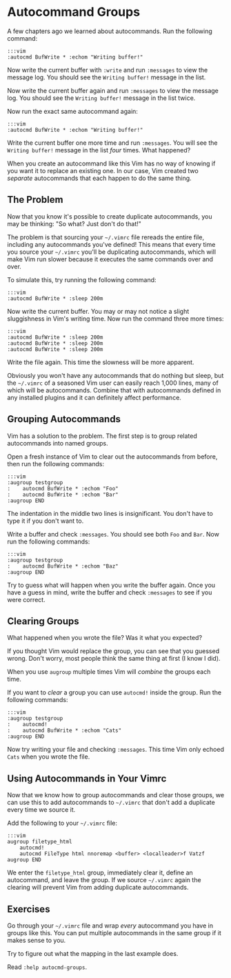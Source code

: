 Autocommand Groups
==================

A few chapters ago we learned about autocommands.  Run the following command:

    :::vim
    :autocmd BufWrite * :echom "Writing buffer!"

Now write the current buffer with `:write` and run `:messages` to view the
message log.  You should see the `Writing buffer!` message in the list.

Now write the current buffer again and run `:messages` to view the message log.
You should see the `Writing buffer!` message in the list twice.

Now run the exact same autocommand again:

    :::vim
    :autocmd BufWrite * :echom "Writing buffer!"

Write the current buffer one more time and run `:messages`.  You will see the
`Writing buffer!` message in the list *four* times.  What happened?

When you create an autocommand like this Vim has no way of knowing if you want
it to replace an existing one.  In our case, Vim created two *separate*
autocommands that each happen to do the same thing.

The Problem
-----------

Now that you know it's possible to create duplicate autocommands, you may be
thinking: "So what?  Just don't do that!"

The problem is that sourcing your `~/.vimrc` file rereads the entire file,
including any autocommands you've defined!  This means that every time you
source your `~/.vimrc` you'll be duplicating autocommands, which will make Vim
run slower because it executes the same commands over and over.

To simulate this, try running the following command:

    :::vim
    :autocmd BufWrite * :sleep 200m

Now write the current buffer.  You may or may not notice a slight sluggishness
in Vim's writing time.  Now run the command three more times:

    :::vim
    :autocmd BufWrite * :sleep 200m
    :autocmd BufWrite * :sleep 200m
    :autocmd BufWrite * :sleep 200m

Write the file again.  This time the slowness will be more apparent.

Obviously you won't have any autocommands that do nothing but sleep, but the
`~/.vimrc` of a seasoned Vim user can easily reach 1,000 lines, many of which will
be autocommands.  Combine that with autocommands defined in any installed
plugins and it can definitely affect performance.

Grouping Autocommands
---------------------

Vim has a solution to the problem.  The first step is to group related
autocommands into named groups. 

Open a fresh instance of Vim to clear out the autocommands from before, then run
the following commands:

    :::vim
    :augroup testgroup
    :    autocmd BufWrite * :echom "Foo"
    :    autocmd BufWrite * :echom "Bar"
    :augroup END

The indentation in the middle two lines is insignificant.  You don't have to
type it if you don't want to.

Write a buffer and check `:messages`.  You should see both `Foo` and `Bar`.  Now
run the following commands:

    :::vim
    :augroup testgroup
    :    autocmd BufWrite * :echom "Baz"
    :augroup END

Try to guess what will happen when you write the buffer again.  Once you have
a guess in mind, write the buffer and check `:messages` to see if you were
correct.

Clearing Groups
---------------

What happened when you wrote the file?  Was it what you expected?

If you thought Vim would replace the group, you can see that you guessed
wrong.  Don't worry, most people think the same thing at first (I know I did).

When you use `augroup` multiple times Vim will *combine* the groups each time.

If you want to *clear* a group you can use `autocmd!` inside the group.  Run the
following commands:

    :::vim
    :augroup testgroup
    :    autocmd!
    :    autocmd BufWrite * :echom "Cats"
    :augroup END

Now try writing your file and checking `:messages`.  This time Vim only echoed
`Cats` when you wrote the file.

Using Autocommands in Your Vimrc
--------------------------------

Now that we know how to group autocommands and clear those groups, we can use
this to add autocommands to `~/.vimrc` that don't add a duplicate every time we
source it.

Add the following to your `~/.vimrc` file:

    :::vim
    augroup filetype_html
        autocmd!
        autocmd FileType html nnoremap <buffer> <localleader>f Vatzf
    augroup END

We enter the `filetype_html` group, immediately clear it, define an autocommand,
and leave the group.  If we source `~/.vimrc` again the clearing will prevent
Vim from adding duplicate autocommands.

Exercises
---------

Go through your `~/.vimrc` file and wrap *every* autocommand you have in groups
like this.  You can put multiple autocommands in the same group if it makes
sense to you.

Try to figure out what the mapping in the last example does.

Read `:help autocmd-groups`.


